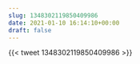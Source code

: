 ```yaml
---
slug: 1348302119850409986
date: 2021-01-10 16:14:10+00:00
draft: false
---
```


{{< tweet 1348302119850409986 >}}
